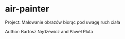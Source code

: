 # air-painter

Project: Malowanie obrazów biorąc pod uwagę ruch ciała

Author: Bartosz Nędzewicz and Paweł Pluta
